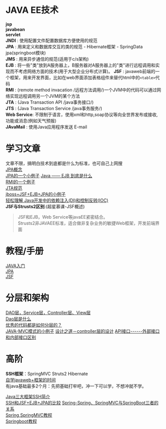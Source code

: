 # JAVA EE技术  
**jsp**  
**javabean**  
**servlet**  
**JNDI** : 使用配置文件配置数据库方便使用的规范  
**JPA** : 用来定义和数据库交互的类的规范 - Hibernate框架 - SpringData jpa(springboot模块)  
**JMS** : 用来异步通信的规范(适用于c/s架构)   
**EJB** : 将一些"类"放到A服务器上，B服务器对A服务器上的"类"进行远程调用和实现而不考虑网络方面的技术(用于大型企业分布式计算)。 
**JSF** : javaweb前端的一个框架，用来开发界面，比如在web界面添加表格组件来替代html中的`<table>`代码    
**RMI** : (remote method invacation /远程方法调用/)一个JVM中的代码可以通过网络实现远程调用另一个JVM的某个方法   
**JTA** : (Java Transaction API /java事务接口/)   
**JTS** : (Java Transaction Service /java事务服务/)  
**Web Service**:  不限制于语言，使用xml和http,soap协议等向全世界发布或接收,功能或消息(例如天气预报)  
**JAvaMail** : 使用Java应用程序发送 E-mail   

# 学习文章  
文章不限，搞明白技术到底都是什么为标准，也可自己上网搜  
[JPA概念](https://segmentfault.com/a/1190000022465115)  
[JPA的一个小例子](https://www.w3cschool.cn/java/jpa-entitymanager.html)
[Java —— EJB 到底是什么](https://blog.csdn.net/qq_19865749/article/details/75648083)  
[RMI的一个例子](https://www.liaoxuefeng.com/wiki/1252599548343744/1323711850348577)  
[JTA规范](http://www.tianshouzhi.com/api/tutorials/distributed_transaction/385)  
[jboss+JSF+EJB+JPA的小例子](https://blog.csdn.net/frightingforambition/article/details/48781983)  
[轻松理解 Java开发中的依赖注入(DI)和控制反转(IOC)](https://www.jianshu.com/p/506dcd94d4f9)  
**JSF与Strusts2区别**:(超星慕课-JSF概述)  
> JSF和EJB，Web Service等javaEE紧密结合。  
> Strusts2非JAVAEE标准，适合做非复杂业务的敏捷Web框架，开发前端界面  

# 教程/手册
[JAVA入门](https://www.w3cschool.cn/java/java-tutorial.html)  
[JPA](https://www.w3cschool.cn/java/jpa-entitymanager.html)  
[JSF](https://www.w3cschool.cn/java/jsf-basic-tags.html)  



# 分层和架构  
[DAO层，Service层，Controller层、View层](https://blog.csdn.net/zdwzzu2006/article/details/6053006)  
[Dao层是什么](https://www.jianshu.com/p/8c3789d56d95)  
[优秀的代码都是如何分层的？](https://cloud.tencent.com/developer/article/1480978)  
[JAVA-MVC模式的小例子](https://blog.csdn.net/u014203489/article/details/81282789?utm_medium=distribute.pc_relevant.none-task-blog-baidujs_baidulandingword-5&spm=1001.2101.3001.4242)
[设计之道－controller层的设计](https://www.jianshu.com/p/654f4589eb8e)
[API接口------外部接口和内部接口区别](https://blog.csdn.net/loner_fang/article/details/82798975)  




# 高阶  
**SSH框架**：SpringMVC  Struts2  Hibernate  
[自学javaweb+框架的时间](https://zhidao.baidu.com/question/447270880?bd_page_type=0&pu=&init=middle)  
有java基础最多2个月：先把基础打牢吧，冲一下可以学，不想冲就不学。  

[Java三大框架SSH简介](https://blog.csdn.net/BaiCangZhiDian/article/details/80885097?utm_medium=distribute.pc_relevant_t0.none-task-blog-BlogCommendFromBaidu-1.control&dist_request_id=&depth_1-utm_source=distribute.pc_relevant_t0.none-task-blog-BlogCommendFromBaidu-1.control)  
[SSH和JSF+EJB+JPA的比较](https://blog.csdn.net/sunbirdhan/article/details/44114105?utm_medium=distribute.pc_relevant.none-task-blog-BlogCommendFromMachineLearnPai2-4.control&dist_request_id=&depth_1-utm_source=distribute.pc_relevant.none-task-blog-BlogCommendFromMachineLearnPai2-4.control)
[Spring-Spring、SpringMVC与SpringBoot三者的关系](https://www.jianshu.com/p/447a2de60ffc)  
[Spring,SpringMVC教程](https://www.w3cschool.cn/wkspring/dcu91icn.html)  
[Springboot教程](https://www.yiibai.com/spring-boot/)  

